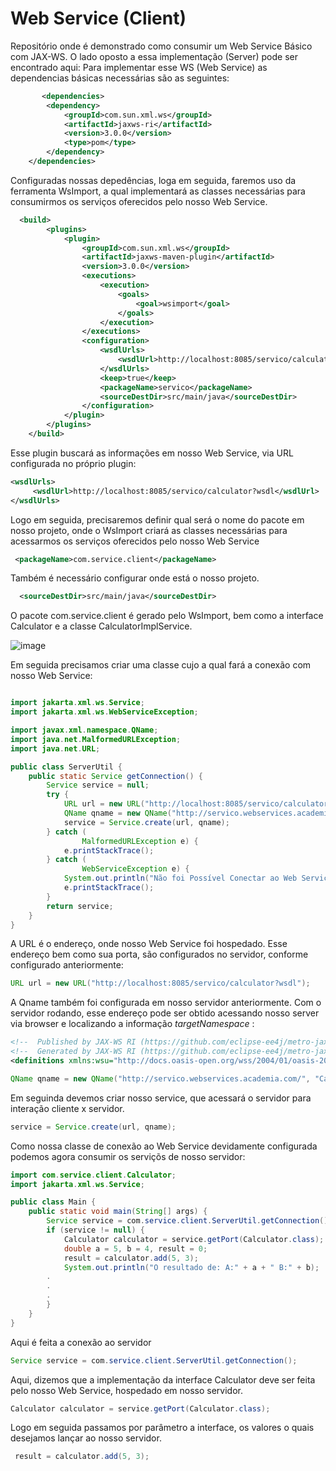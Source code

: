 # Web Service (Client)
Repositório onde é demonstrado como consumir um Web Service Básico com JAX-WS.
O lado oposto a essa implementação (Server) pode ser encontrado aqui:
Para implementar esse WS (Web Service) as dependencias básicas necessárias são as seguintes:

``` xml
       <dependencies>
        <dependency>
            <groupId>com.sun.xml.ws</groupId>
            <artifactId>jaxws-ri</artifactId>
            <version>3.0.0</version>
            <type>pom</type>
        </dependency>
    </dependencies>
```

Configuradas nossas depedências, loga em seguida, faremos uso da ferramenta WsImport, a qual implementará as classes necessárias para consumirmos os serviços oferecidos pelo nosso Web Service.

``` xml
  <build>
        <plugins>
            <plugin>
                <groupId>com.sun.xml.ws</groupId>
                <artifactId>jaxws-maven-plugin</artifactId>
                <version>3.0.0</version>
                <executions>
                    <execution>
                        <goals>
                            <goal>wsimport</goal>
                        </goals>
                    </execution>
                </executions>
                <configuration>
                    <wsdlUrls>
                        <wsdlUrl>http://localhost:8085/servico/calculator?wsdl</wsdlUrl>
                    </wsdlUrls>
                    <keep>true</keep>
                    <packageName>servico</packageName>
                    <sourceDestDir>src/main/java</sourceDestDir>
                </configuration>
            </plugin>
        </plugins>
    </build>
```

Esse plugin buscará as informações em nosso Web Service, via URL configurada no próprio plugin:
``` xml
<wsdlUrls>
     <wsdlUrl>http://localhost:8085/servico/calculator?wsdl</wsdlUrl>
</wsdlUrls>
```

Logo em seguida, precisaremos definir qual será o nome do pacote em nosso projeto, onde o WsImport criará as classes necessárias para acessarmos os serviços oferecidos pelo nosso Web Service

```xml
 <packageName>com.service.client</packageName>
```

Também é necessário configurar onde está o nosso projeto.
``` xml
  <sourceDestDir>src/main/java</sourceDestDir>
```
O pacote com.service.client é gerado pelo WsImport, bem como a interface Calculator e a classe CalculatorImplService.

![image](https://github.com/lschlestein/WSCalculatorClient/assets/103784532/dda7b73c-c79a-46d2-92bb-e0af6d27c1ff)

Em seguida precisamos criar uma classe cujo a qual fará a conexão com nosso Web Service:

``` java

import jakarta.xml.ws.Service;
import jakarta.xml.ws.WebServiceException;

import javax.xml.namespace.QName;
import java.net.MalformedURLException;
import java.net.URL;

public class ServerUtil {
    public static Service getConnection() {
        Service service = null;
        try {
            URL url = new URL("http://localhost:8085/servico/calculator?wsdl");
            QName qname = new QName("http://servico.webservices.academia.com/", "CalculatorImplService");
            service = Service.create(url, qname);
        } catch (
                MalformedURLException e) {
            e.printStackTrace();
        } catch (
                WebServiceException e) {
            System.out.println("Não foi Possível Conectar ao Web Service" + e.getMessage());
            e.printStackTrace();
        }
        return service;
    }
}
```
A URL é o endereço, onde nosso Web Service foi hospedado. Esse endereço bem como sua porta, são configurados no servidor, conforme configurado anteriormente:
``` java
URL url = new URL("http://localhost:8085/servico/calculator?wsdl");
```
A Qname também foi configurada em nosso servidor anteriormente. Com o servidor rodando, esse endereço pode ser obtido acessando nosso server via browser e localizando a informação *targetNamespace* :

 ``` xml
<!--  Published by JAX-WS RI (https://github.com/eclipse-ee4j/metro-jax-ws). RI's version is JAX-WS RI 3.0.0 git-revision#af8101a.  -->
<!--  Generated by JAX-WS RI (https://github.com/eclipse-ee4j/metro-jax-ws). RI's version is JAX-WS RI 3.0.0 git-revision#af8101a.  -->
<definitions xmlns:wsu="http://docs.oasis-open.org/wss/2004/01/oasis-200401-wss-wssecurity-utility-1.0.xsd" xmlns:wsp="http://www.w3.org/ns/ws-policy" xmlns:wsp1_2="http://schemas.xmlsoap.org/ws/2004/09/policy" xmlns:wsam="http://www.w3.org/2007/05/addressing/metadata" xmlns:soap="http://schemas.xmlsoap.org/wsdl/soap/" xmlns:tns="http://servico.webservices.academia.com/" xmlns:xsd="http://www.w3.org/2001/XMLSchema" xmlns="http://schemas.xmlsoap.org/wsdl/" targetNamespace="http://servico.webservices.academia.com/" name="CalculatorImplService">
```
``` java
QName qname = new QName("http://servico.webservices.academia.com/", "CalculatorImplService");
```

Em seguinda devemos criar nosso service, que acessará o servidor para interação cliente x servidor.
```java
service = Service.create(url, qname);
```

Como nossa classe de conexão ao Web Service devidamente configurada podemos agora consumir os serviçõs de nosso servidor:

``` java
import com.service.client.Calculator;
import jakarta.xml.ws.Service;

public class Main {
    public static void main(String[] args) {
        Service service = com.service.client.ServerUtil.getConnection();
        if (service != null) {
            Calculator calculator = service.getPort(Calculator.class);
            double a = 5, b = 4, result = 0;
            result = calculator.add(5, 3);
            System.out.println("O resultado de: A:" + a + " B:" + b);
 	    .
	    .
	    .
        }
    }
}

```
Aqui é feita a conexão ao servidor
```java
Service service = com.service.client.ServerUtil.getConnection();
```
Aqui, dizemos que a implementação da interface Calculator deve ser feita pelo nosso Web Service, hospedado em nosso servidor.
``` java
Calculator calculator = service.getPort(Calculator.class);
```

Logo em seguida passamos por parâmetro a interface, os valores o quais desejamos lançar ao nosso servidor.
``` java
 result = calculator.add(5, 3);
```
